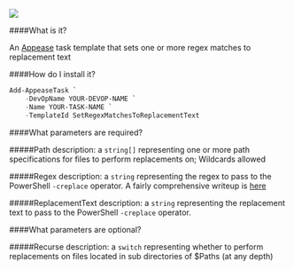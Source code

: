 ![](https://ci.appveyor.com/api/projects/status/6djylr783ah3h1hc?svg=true)

####What is it?

An [Appease](http://appease.io) task template that sets one or more regex matches to replacement text

####How do I install it?

```PowerShell
Add-AppeaseTask `
    -DevOpName YOUR-DEVOP-NAME `
    -Name YOUR-TASK-NAME `
    -TemplateId SetRegexMatchesToReplacementText
```

####What parameters are required?

#####Path
description: a `string[]` representing one or more path specifications for files to perform replacements on; Wildcards allowed

#####Regex
description: a `string` representing the regex to pass to the PowerShell `-creplace` operator. A fairly comprehensive writeup is [here](http://www.regular-expressions.info/powershell.html) 

#####ReplacementText
description: a `string` representing the replacement text to pass to the PowerShell `-creplace` operator.

####What parameters are optional?

#####Recurse
description: a `switch` representing whether to perform replacements on files located in sub directories of $Paths (at any depth)